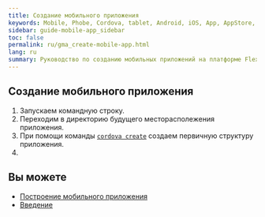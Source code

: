 ```yaml
---
title: Создание мобильного приложения 
keywords: Mobile, Phobe, Cordova, tablet, Android, iOS, App, AppStore, play market
sidebar: guide-mobile-app_sidebar
toc: false
permalink: ru/gma_create-mobile-app.html
lang: ru
summary: Руководство по созданию мобильных приложений на платформе Flexberry.
---
```


## Создание мобильного приложения

1. Запускаем командную строку.
2. Переходим в директорию будущего месторасполежения приложения.
3. При помощи команды [`cordova create`](https://cordova.apache.org/docs/en/latest/reference/cordova-cli/index.html#cordova-create-command) создаем первичную структуру приложения. 
4. 

## Вы можете

* [Построение мобильного приложения](gma_build-mobile-app.html)
* [Введение](gma_landing-page.html)
